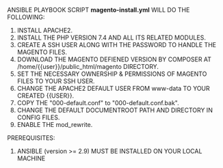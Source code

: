 ANSIBLE PLAYBOOK SCRIPT **magento-install.yml** WILL DO THE FOLLOWING:
1. INSTALL APACHE2.
2. INSTALL THE PHP VERSION 7.4 AND ALL ITS RELATED MODULES.
3. CREATE A SSH USER ALONG WITH THE PASSWORD TO HANDLE THE MAGENTO FILES.
4. DOWNLOAD THE MAGENTO DEFIENED VERSION BY COMPOSER AT /home/{{user}}/public_html/magento DIRECTORY.
5. SET THE NECESSARY OWNERSHIP & PERMISSIONS OF MAGENTO FILES TO YOUR SSH USER.
6. CHANGE THE APACHE2 DEFAULT USER FROM www-data TO YOUR  CREATED {{USER}}.
7. COPY THE "000-default.conf" to "000-default.conf.bak".
8. CHANGE THE DEFAULT DOCUMENTROOT PATH AND DIRECTORY IN CONFIG FILES.
9. ENABLE THE mod_rewrite.

PREREQUISITES:

1. ANSIBLE (version >= 2.9) MUST BE INSTALLED ON YOUR LOCAL MACHINE
